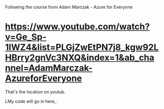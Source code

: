 Following the course from Adam Marczak - Azure for Everyone
# https://www.youtube.com/watch?v=Ge_Sp-1lWZ4&list=PLGjZwEtPN7j8_kgw92LHBrry2gnVc3NXQ&index=1&ab_channel=AdamMarczak-AzureforEveryone

That's the location on youtub.

LMy code will go in here,.
